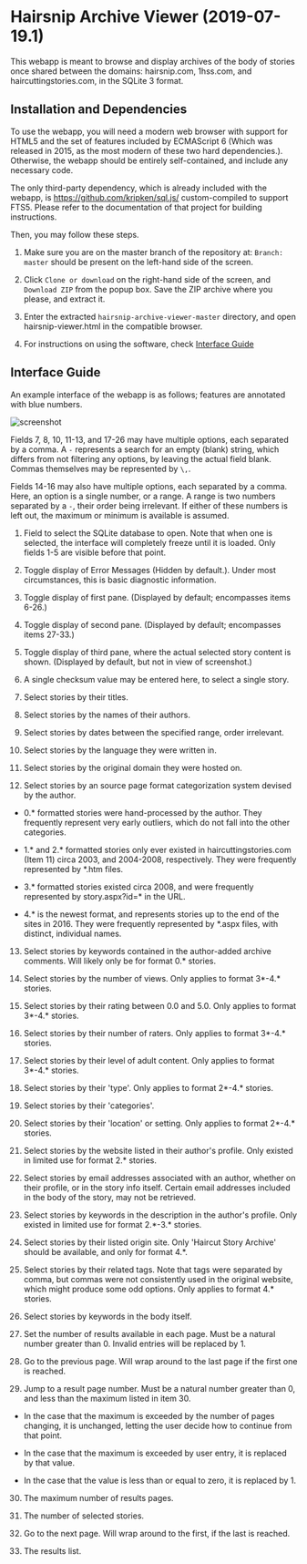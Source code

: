 # Hairsnip Archive Viewer (2019-07-19.1)

This webapp is meant to browse and display archives of the body of stories once shared between the domains: hairsnip.com, 1hss.com, and haircuttingstories.com, in the SQLite 3 format.


## Installation and Dependencies

To use the webapp, you will need a modern web browser with support for HTML5 and the set of features included by ECMAScript 6 (Which was released in 2015, as the most modern of these two hard dependencies.). Otherwise, the webapp should be entirely self-contained, and include any necessary code.

The only third-party dependency, which is already included with the webapp, is https://github.com/kripken/sql.js/ custom-compiled to support FTS5. Please refer to the documentation of that project for building instructions.

Then, you may follow these steps.

1. Make sure you are on the master branch of the repository at: `Branch: master` should be present on the left-hand side of the screen.

2. Click `Clone or download` on the right-hand side of the screen, and `Download ZIP` from the popup box. Save the ZIP archive where you please, and extract it.

3. Enter the extracted `hairsnip-archive-viewer-master` directory, and open hairsnip-viewer.html in the compatible browser.

4. For instructions on using the software, check [Interface Guide](#interface-guide)

## Interface Guide

An example interface of the webapp is as follows; features are annotated with blue numbers.

![screenshot](https://i.imgur.com/a1TM2W6.png)

Fields 7, 8, 10, 11-13, and 17-26 may have multiple options, each separated by a comma. A `-` represents a search for an empty (blank) string, which differs from not filtering any options, by leaving the actual field blank. Commas themselves may be represented by `\,`.

Fields 14-16 may also have multiple options, each separated by a comma. Here, an option is a single number, or a range. A range is two numbers separated by a `-`, their order being irrelevant. If either of these numbers is left out, the maximum or minimum is available is assumed.

1. Field to select the SQLite database to open. Note that when one is selected, the interface will completely freeze until it is loaded. Only fields 1-5 are visible before that point.

2. Toggle display of Error Messages (Hidden by default.). Under most circumstances, this is basic diagnostic information.

3. Toggle display of first pane. (Displayed by default; encompasses items 6-26.)

4. Toggle display of second pane. (Displayed by default; encompasses items 27-33.)

5. Toggle display of third pane, where the actual selected story content is shown. (Displayed by default, but not in view of screenshot.)

6. A single checksum value may be entered here, to select a single story.

7. Select stories by their titles.

8. Select stories by the names of their authors.

9. Select stories by dates between the specified range, order irrelevant.

10. Select stories by the language they were written in.

11. Select stories by the original domain they were hosted on.

12. Select stories by an source page format categorization system devised by the author.

  * 0.\* formatted stories were hand-processed by the author. They frequently represent very early outliers, which do not fall into the other categories.

  * 1.\* and 2.\* formatted stories only ever existed in haircuttingstories.com (Item 11) circa 2003, and 2004-2008, respectively. They were frequently represented by \*.htm files.

  * 3.\* formatted stories existed circa 2008, and were frequently represented by story.aspx?id=\* in the URL.

  * 4.\* is the newest format, and represents stories up to the end of the sites in 2016. They were frequently represented by \*.aspx files, with distinct, individual names.

13. Select stories by keywords contained in the author-added archive comments. Will likely only be for format 0.\* stories.

14. Select stories by the number of views. Only applies to format 3\*-4.\* stories.

15. Select stories by their rating between 0.0 and 5.0. Only applies to format 3\*-4.\* stories.

16. Select stories by their number of raters. Only applies to format 3\*-4.\* stories.

17. Select stories by their level of adult content. Only applies to format 3\*-4.\* stories.

18. Select stories by their 'type'. Only applies to format 2\*-4.\* stories.

19. Select stories by their 'categories'.

20. Select stories by their 'location' or setting. Only applies to format 2\*-4.\* stories.

21. Select stories by the website listed in their author's profile. Only existed in limited use for format 2.\* stories.

22. Select stories by email addresses associated with an author, whether on their profile, or in the story info itself. Certain email addresses included in the body of the story, may not be retrieved.

23. Select stories by keywords in the description in the author's profile. Only existed in limited use for format 2.\*-3.\* stories.

24. Select stories by their listed origin site. Only 'Haircut Story Archive' should be available, and only for format 4.\*.

25. Select stories by their related tags. Note that tags were separated by comma, but commas were not consistently used in the original website, which might produce some odd options. Only applies to format 4.\* stories.

26. Select stories by keywords in the body itself.

27. Set the number of results available in each page. Must be a natural number greater than 0. Invalid entries will be replaced by 1.

28. Go to the previous page. Will wrap around to the last page if the first one is reached.

29. Jump to a result page number. Must be a natural number greater than 0, and less than the maximum listed in item 30.

  *  In the case that the maximum is exceeded by the number of pages changing, it is unchanged, letting the user decide how to continue from that point.

  * In the case that the maximum is exceeded by user entry, it is replaced by that value.

  * In the case that the value is less than or equal to zero, it is replaced by 1.

30. The maximum number of results pages.

31. The number of selected stories.

32. Go to the next page. Will wrap around to the first, if the last is reached.

33. The results list.
